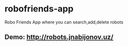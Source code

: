 # robofriends-app
Robo Friends App where you can search,add,delete robots
## Demo: http://robots.jnabijonov.uz/ 
